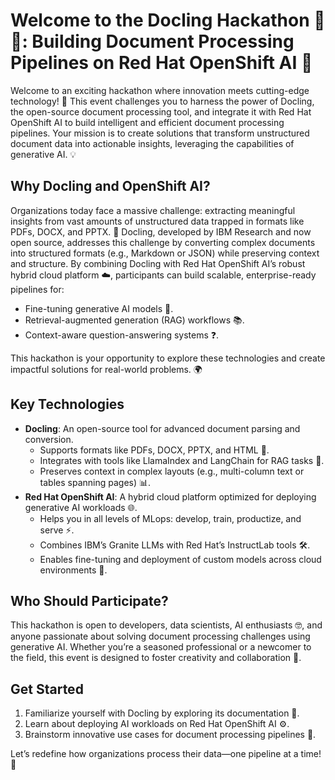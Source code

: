 # Welcome to the Docling Hackathon 🐤🐤: Building Document Processing Pipelines on Red Hat OpenShift AI 🚀 

Welcome to an exciting hackathon where innovation meets cutting-edge technology! 🌟 This event challenges you to harness the power of Docling, the open-source document processing tool, and integrate it with Red Hat OpenShift AI to build intelligent and efficient document processing pipelines. Your mission is to create solutions that transform unstructured document data into actionable insights, leveraging the capabilities of generative AI. 💡

## Why Docling and OpenShift AI?

Organizations today face a massive challenge: extracting meaningful insights from vast amounts of unstructured data trapped in formats like PDFs, DOCX, and PPTX. 📄 Docling, developed by IBM Research and now open source, addresses this challenge by converting complex documents into structured formats (e.g., Markdown or JSON) while preserving context and structure. By combining Docling with Red Hat OpenShift AI’s robust hybrid cloud platform ☁️, participants can build scalable, enterprise-ready pipelines for:
* Fine-tuning generative AI models 🤖.
* Retrieval-augmented generation (RAG) workflows 📚.
* Context-aware question-answering systems ❓.

This hackathon is your opportunity to explore these technologies and create impactful solutions for real-world problems. 🌍

## Key Technologies

* **Docling**: An open-source tool for advanced document parsing and conversion.
  * Supports formats like PDFs, DOCX, PPTX, and HTML 📑.
  * Integrates with tools like LlamaIndex and LangChain for RAG tasks 🦙.
  * Preserves context in complex layouts (e.g., multi-column text or tables spanning pages) 📊.
* **Red Hat OpenShift AI**: A hybrid cloud platform optimized for deploying generative AI workloads 🌐.
    * Helps you in all levels of MLops: develop, train, productize, and serve ⚡.
    * Combines IBM’s Granite LLMs with Red Hat’s InstructLab tools 🛠️.
    * Enables fine-tuning and deployment of custom models across cloud environments 🚉.


## Who Should Participate?

This hackathon is open to developers, data scientists, AI enthusiasts 🤓, and anyone passionate about solving document processing challenges using generative AI. Whether you’re a seasoned professional or a newcomer to the field, this event is designed to foster creativity and collaboration 🤝.

## Get Started

1. Familiarize yourself with Docling by exploring its documentation 📘.
2. Learn about deploying AI workloads on Red Hat OpenShift AI ⚙️.
3. Brainstorm innovative use cases for document processing pipelines 💭.

Let’s redefine how organizations process their data—one pipeline at a time! 🚀


